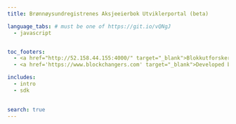 ```yaml
---
title: Brønnøysundregistrenes Aksjeeierbok Utviklerportal (beta)

language_tabs: # must be one of https://git.io/vQNgJ
  - javascript


toc_footers:
  - <a href="http://52.158.44.155:4000/" target="_blank">Blokkutforsker</a>
  - <a href='https://www.blockchangers.com' target="_blank">Developed by Blockchangers</a>

includes:
  - intro
  - sdk
  

search: true
---
```




